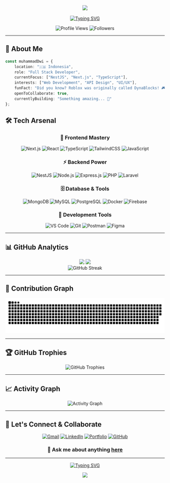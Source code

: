 <div align="center">
  <img src="https://capsule-render.vercel.app/api?type=waving&color=gradient&customColorList=6,11,20&height=180&section=header&text=Muhammad%20Dwi%20Susanto&fontSize=42&fontColor=fff&animation=twinkling&fontAlignY=32"/>
</div>

<div align="center">
  
  [![Typing SVG](https://readme-typing-svg.herokuapp.com?font=JetBrains+Mono&weight=600&size=28&duration=3000&pause=1000&color=00D9FF&center=true&vCenter=true&width=600&lines=Full+Stack+Developer+%F0%9F%9A%80;Building+Amazing+Web+Apps+%E2%9C%A8;Always+Learning+New+Tech+%F0%9F%93%9A)](https://git.io/typing-svg)
  
  <p align="center">
    <img src="https://komarev.com/ghpvc/?username=mdwisu&style=for-the-badge&color=blueviolet" alt="Profile Views" />
    <img src="https://img.shields.io/github/followers/mdwisu?style=for-the-badge&color=orange" alt="Followers" />
  </p>
  
</div>

---

## 🎯 About Me

```typescript
const muhammadDwi = {
    location: "🇮🇩 Indonesia",
    role: "Full Stack Developer",
    currentFocus: ["NestJS", "Next.js", "TypeScript"],
    interests: ["Web Development", "API Design", "UI/UX"],
    funFact: "Did you know? Roblox was originally called DynaBlocks! 🎮",
    openToCollaborate: true,
    currentlyBuilding: "Something amazing... 🚧"
};
```

## 🛠️ Tech Arsenal

<div align="center">

### 🚀 Frontend Mastery
![Next.js](https://img.shields.io/badge/Next.js-000000?style=for-the-badge&logo=next.js&logoColor=white)
![React](https://img.shields.io/badge/React-20232A?style=for-the-badge&logo=react&logoColor=61DAFB)
![TypeScript](https://img.shields.io/badge/TypeScript-007ACC?style=for-the-badge&logo=typescript&logoColor=white)
![TailwindCSS](https://img.shields.io/badge/Tailwind_CSS-38B2AC?style=for-the-badge&logo=tailwind-css&logoColor=white)
![JavaScript](https://img.shields.io/badge/JavaScript-F7DF1E?style=for-the-badge&logo=javascript&logoColor=black)

### ⚡ Backend Power
![NestJS](https://img.shields.io/badge/NestJS-E0234E?style=for-the-badge&logo=nestjs&logoColor=white)
![Node.js](https://img.shields.io/badge/Node.js-43853D?style=for-the-badge&logo=node.js&logoColor=white)
![Express.js](https://img.shields.io/badge/Express.js-404D59?style=for-the-badge&logo=express&logoColor=white)
![PHP](https://img.shields.io/badge/PHP-777BB4?style=for-the-badge&logo=php&logoColor=white)
![Laravel](https://img.shields.io/badge/Laravel-FF2D20?style=for-the-badge&logo=laravel&logoColor=white)

### 🗄️ Database & Tools
![MongoDB](https://img.shields.io/badge/MongoDB-4EA94B?style=for-the-badge&logo=mongodb&logoColor=white)
![MySQL](https://img.shields.io/badge/MySQL-005C84?style=for-the-badge&logo=mysql&logoColor=white)
![PostgreSQL](https://img.shields.io/badge/PostgreSQL-316192?style=for-the-badge&logo=postgresql&logoColor=white)
![Docker](https://img.shields.io/badge/Docker-2496ED?style=for-the-badge&logo=docker&logoColor=white)
![Firebase](https://img.shields.io/badge/Firebase-039BE5?style=for-the-badge&logo=firebase&logoColor=white)

### 🔧 Development Tools
![VS Code](https://img.shields.io/badge/VS_Code-0078D4?style=for-the-badge&logo=visual%20studio%20code&logoColor=white)
![Git](https://img.shields.io/badge/Git-F05032?style=for-the-badge&logo=git&logoColor=white)
![Postman](https://img.shields.io/badge/Postman-FF6C37?style=for-the-badge&logo=postman&logoColor=white)
![Figma](https://img.shields.io/badge/Figma-F24E1E?style=for-the-badge&logo=figma&logoColor=white)

</div>

---

## 📊 GitHub Analytics

<div align="center">
  <img height="180em" src="https://github-readme-stats-git-masterrstaa-rickstaa.vercel.app/api?username=mdwisu&show_icons=true&theme=tokyonight&hide_border=true&bg_color=0d1117&title_color=58a6ff&icon_color=1f6feb&text_color=c9d1d9&ring_color=58a6ff"/>
  <img height="180em" src="https://github-readme-stats-git-masterrstaa-rickstaa.vercel.app/api/top-langs/?username=mdwisu&layout=compact&langs_count=8&theme=tokyonight&hide_border=true&bg_color=0d1117&title_color=58a6ff&text_color=c9d1d9&hide=html,css,blade,shell,ejs,hack,pug"/>
</div>

<div align="center">
  <img src="https://github-readme-streak-stats-salesp07.vercel.app/?user=mdwisu&theme=tokyonight&hide_border=true&background=0d1117&stroke=58a6ff&ring=58a6ff&fire=ff6b6b&currStreakLabel=c9d1d9&sideLabels=c9d1d9&sideNums=58a6ff&dates=c9d1d9" alt="GitHub Streak" />
</div>

---

## 🐍 Contribution Graph

<div align="center">
  <img alt="Snake animation" src="https://raw.githubusercontent.com/mdwisu/mdwisu/output/github-contribution-grid-snake-dark.svg" />
</div>

---

## 🏆 GitHub Trophies

<div align="center">
  <img src="https://github-profile-trophy.vercel.app/?username=mdwisu&theme=tokyonight&no-frame=true&no-bg=true&row=1&column=7" alt="GitHub Trophies" />
</div>

---

## 📈 Activity Graph

<div align="center">
  <img src="https://github-readme-activity-graph.vercel.app/graph?username=mdwisu&bg_color=0d1117&color=58a6ff&line=1f6feb&point=ff7b72&area=true&hide_border=true" alt="Activity Graph" />
</div>

---

## 🤝 Let's Connect & Collaborate

<div align="center">
  
  [![Gmail](https://img.shields.io/badge/Gmail-D14836?style=for-the-badge&logo=gmail&logoColor=white)](mailto:dwisusanto784@gmail.com)
  [![LinkedIn](https://img.shields.io/badge/LinkedIn-0077B5?style=for-the-badge&logo=linkedin&logoColor=white)](https://www.linkedin.com/in/muhammad-dwi-susanto-684298201)
  [![Portfolio](https://img.shields.io/badge/Portfolio-FF5722?style=for-the-badge&logo=google-chrome&logoColor=white)](https://mdwisu.vercel.app)
  [![GitHub](https://img.shields.io/badge/GitHub-100000?style=for-the-badge&logo=github&logoColor=white)](https://github.com/mdwisu)
  
  ### 💬 Ask me about anything [here](https://github.com/mdwisu/mdwisu/issues)
  
</div>

---

<div align="center">
  
  [![Typing SVG](https://readme-typing-svg.herokuapp.com?font=JetBrains+Mono&size=20&duration=4000&pause=1000&color=58A6FF&center=true&vCenter=true&width=600&lines=Thanks+for+visiting+my+profile!+%E2%9C%A8;Always+open+for+collaborations+%F0%9F%A4%9D;Let's+build+something+amazing+together!+%F0%9F%9A%80)](https://git.io/typing-svg)
  
  <img src="https://capsule-render.vercel.app/api?type=waving&color=gradient&customColorList=6,11,20&height=100&section=footer"/>
  
</div>
